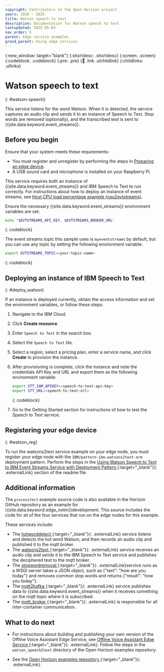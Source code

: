 ```yaml
---
copyright: Contributors to the Open Horizon project
years: 2020 - 2025
title: Watson speech to text
description: Documentation for Watson speech to text
lastupdated: 2025-05-03
nav_order: 5
parent: Edge service examples
grand_parent: Using edge services
---
```


{:new_window: target="blank"}
{:shortdesc: .shortdesc}
{:screen: .screen}
{:codeblock: .codeblock}
{:pre: .pre}
{:child: .link .ulchildlink}
{:childlinks: .ullinks}

# Watson speech to text
{: #watson-speech}

This service listens for the word Watson. When it is detected, the service captures an audio clip and sends it to an instance of Speech to Text.  Stop words are removed (optionally), and the transcribed text is sent to {{site.data.keyword.event_streams}}.

## Before you begin

Ensure that your system meets these requirements:

* You must register and unregister by performing the steps in [Preparing an edge device](adding_devices.md).
* A USB sound card and microphone is installed on your Raspberry Pi.

This service requires both an instance of {{site.data.keyword.event_streams}} and IBM Speech to Text to run correctly. For instructions about how to deploy an instance of event streams, see [Host CPU load percentage example (cpu2evtstreams)](../using_edge_services/cpu_load_example.md).

Ensure the necessary {{site.data.keyword.event_streams}} environment variables are set:

```bash
echo "$EVTSTREAMS_API_KEY, $EVTSTREAMS_BROKER_URL"
```
{: codeblock}

The event streams topic this sample uses is `myeventstreams` by default, but you can use any topic by setting the following environment variable:

```bash
export EVTSTREAMS_TOPIC=<your-topic-name>
```
{: codeblock}

## Deploying an instance of IBM Speech to Text
{: #deploy_watson}

If an instance is deployed currently, obtain the access information and set the environment variables, or follow these steps:

1. Navigate to the IBM Cloud.
2. Click **Create resource**.
3. Enter `Speech to Text` in the search box.
4. Select the `Speech to Text` tile.
5. Select a region, select a pricing plan, enter a service name, and click **Create** to provision the instance.
6. After provisioning is complete, click the instance and note the credentials API Key and URL and export them as the following environment variable:

   ```bash
   export STT_IAM_APIKEY=<speech-to-text-api-key>
   export STT_URL=<speech-to-text-url>
   ```
   {: codeblock}

7. Go to the Getting Started section for instructions of how to test the Speech to Text service.

## Registering your edge device
{: #watson_reg}

To run the watsons2text service example on your edge node, you must register your edge node with the `IBM/pattern-ibm.watsons2text-arm` deployment pattern. Perform the steps in the [Using Watson Speech to Text to IBM Event Streams Service with Deployment Pattern ](https://github.com/open-horizon/examples/tree/master/edge/evtstreams/watson_speech2text#-using-the-ibm-watson-speech-to-text-to-ibm-event-streams-service-with-deployment-pattern){:target="_blank"}{: .externalLink} section of the readme file.

## Additional information

The `processtect` example source code is also available in the Horizon GitHub repository as an example for {{site.data.keyword.edge_notm}}development. This source includes the code for all of the four services that run on the edge nodes for this example.

These services include:

* The [hotworddetect ](https://github.com/open-horizon/examples/tree/master/edge/services/hotword_detection){:target="_blank"}{: .externalLink} service listens and detects the hot word Watson, and then records an audio clip and published it to the mqtt broker.
* The [watsons2text ](https://github.com/open-horizon/examples/tree/master/edge/evtstreams/watson_speech2text){:target="_blank"}{: .externalLink} service receives an audio clip and sends it to the IBM Speech to Text service and publishes the deciphered text to the mqtt broker.
* The [stopwordremoval ](https://github.com/open-horizon/examples/tree/master/edge/services/stopword_removal){:target="_blank"}{: .externalLink}service runs as a WSGI server takes a JSON object, such as {"text": "how are you today"} and removes common stop words and returns {"result": "how you today"}.
* The [mqtt2kafka ](https://github.com/open-horizon/examples/tree/master/edge/services/mqtt2kafka){:target="_blank"}{: .externalLink} service publishes data to {{site.data.keyword.event_streams}} when it receives something on the mqtt topic where it is subscribed.
* The [mqtt_broker ](https://github.com/open-horizon/examples/tree/master/edge/services/mqtt_broker){:target="_blank"}{: .externalLink} is responsible for all inter-container communication.

## What to do next

* For instructions about building and publishing your own version of the Offline Voice Assistant Edge Service, see [Offline Voice Assistant Edge Service ](https://github.com/open-horizon/examples/blob/master/edge/evtstreams/watson_speech2text/CreateService.md#-building-and-publishing-your-own-version-of-the-watson-speech-to-text-to-ibm-event-streams-service){:target="_blank"}{: .externalLink}. Follow the steps in the `watson_speech2text` directory of the Open Horizon examples repository.

* See the [Open Horizon examples repository ](https://github.com/open-horizon/examples){:target="_blank"}{: .externalLink}.

